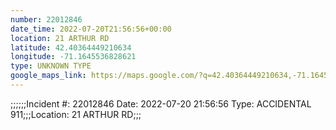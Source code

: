 ```yaml
---
number: 22012846
date_time: 2022-07-20T21:56:56+00:00
location: 21 ARTHUR RD
latitude: 42.40364449210634
longitude: -71.1645536828621
type: UNKNOWN TYPE
google_maps_link: https://maps.google.com/?q=42.40364449210634,-71.1645536828621
---
```


;;;;;;Incident #: 22012846  Date: 2022-07-20 21:56:56   Type: ACCIDENTAL 911;;;Location: 21 ARTHUR RD;;;

